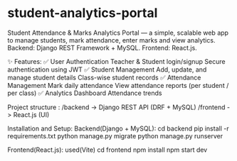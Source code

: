 # student-analytics-portal
Student Attendance &amp; Marks Analytics Portal — a simple, scalable web app to manage students, mark attendance, enter marks and view analytics. Backend: Django REST Framework + MySQL. Frontend: React.js.

✨ Features:
 ✅ User Authentication
    Teacher & Student login/signup
    Secure authentication using JWT
✅ Student Management
    Add, update, and manage student details
    Class-wise student records
✅ Attendance Management
    Mark daily attendance
    View attendance reports (per student / per class)
✅ Analytics Dashboard
    Attendance trends
    
Project structure :
  /backend   -> Django REST API (DRF + MySQL)
  /frontend  -> React.js (UI)

Installation and Setup:
  Backend(Django + MySQL):
    cd backend
    pip install -r requirements.txt
    python manage.py migrate
    python manage.py runserver

  Frontend(React.js): used(Vite)
    cd frontend
    npm install
    npm start dev
